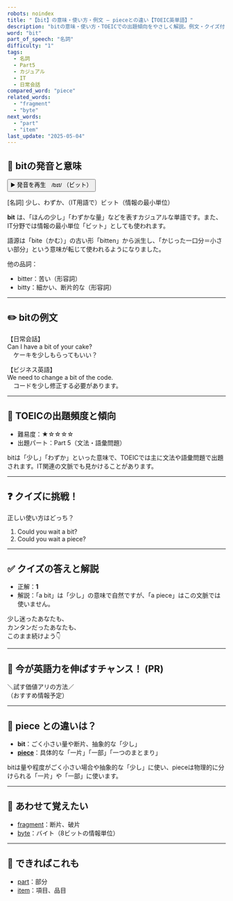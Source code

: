 ```yaml
---
robots: noindex
title: "【bit】の意味・使い方・例文 ― pieceとの違い【TOEIC英単語】"
description: "bitの意味・使い方・TOEICでの出題傾向をやさしく解説。例文・クイズ付きでpieceとの違いもわかりやすく学べます。"
word: "bit"
part_of_speech: "名詞"
difficulty: "1"
tags:
  - 名詞
  - Part5
  - カジュアル
  - IT
  - 日常会話
compared_word: "piece"
related_words:
  - "fragment"
  - "byte"
next_words:
  - "part"
  - "item"
last_update: "2025-05-04"
---
```


## 🔰 bitの発音と意味

<button class="play-audio" onclick="playTTS('bit')">
  <span class="play-audio-main">
    ▶️ 発音を再生　/bɪt/
  </span>
  <span class="play-audio-sub">
    （ビット）
  </span>
</button>

[名詞] 少し、わずか、（IT用語で）ビット（情報の最小単位）

**bit** は、「ほんの少し」「わずかな量」などを表すカジュアルな単語です。また、IT分野では情報の最小単位「ビット」としても使われます。

語源は「bite（かむ）」の古い形「bitten」から派生し、「かじった一口分＝小さい部分」という意味が転じて使われるようになりました。

他の品詞：  
- bitter：苦い（形容詞）
- bitty：細かい、断片的な（形容詞）

---

## ✏️ bitの例文

【日常会話】  
Can I have a bit of your cake?  
　ケーキを少しもらってもいい？

【ビジネス英語】  
We need to change a bit of the code.  
　コードを少し修正する必要があります。

---

## 🎯 TOEICの出題頻度と傾向

- 難易度：★☆☆☆☆
- 出題パート：Part 5（文法・語彙問題）

bitは「少し」「わずか」といった意味で、TOEICでは主に文法や語彙問題で出題されます。IT関連の文脈でも見かけることがあります。

---

## ❓ クイズに挑戦！

正しい使い方はどっち？

1. Could you wait a bit?
2. Could you wait a piece?

---

## ✅ クイズの答えと解説

- 正解：**1**
- 解説：「a bit」は「少し」の意味で自然ですが、「a piece」はこの文脈では使いません。

少し迷ったあなたも、  
カンタンだったあなたも、  
このまま続けよう👇️

---

## 🚀 今が英語力を伸ばすチャンス！ (PR)

<div class="info-center">
＼試す価値アリの方法／<br>  
（おすすめ情報予定）
</div>

---

## 🤔  piece との違いは？

- **bit**：ごく小さい量や断片、抽象的な「少し」
- **[piece](/word/piece)**：具体的な「一片」「一部」「一つのまとまり」

bitは量や程度がごく小さい場合や抽象的な「少し」に使い、pieceは物理的に分けられる「一片」や「一部」に使います。

---

## 🧩 あわせて覚えたい

- [fragment](/word/fragment)：断片、破片
- [byte](/word/byte)：バイト（8ビットの情報単位）

---

## 📖 できればこれも

- [part](/word/part)：部分
- [item](/word/item)：項目、品目

<!-- cvid: aid00_bid19 -->
